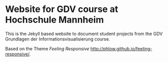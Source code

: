 
# Website for GDV course at Hochschule Mannheim

This is the Jekyll based website to document student projects from the GDV Grundlagen der Informationsvisualisierung course.

Based on the Theme *Feeling Responsive* <http://phlow.github.io/feeling-responsive/>.
